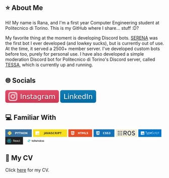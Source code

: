 ## ⭐ About Me

Hi! My name is Rana, and I'm a first year Computer Engineering student at Politecnico di Torino. This is my GitHub where I share... stuff :D?

My favorite thing at the moment is developing Discord bots. [SERENA](https://github.com/rana-kara/SERENA) was the first bot I ever developed (and lowkey sucks), but is currently out of use. At the time, it served a 2500+ member server. I've developed custom bots before too, purely for personal use. I have also developed a simple moderation Discord bot for Politecnico di Torino's Discord server, called [TESSA](https://github.com/rana-kara/TESSA), which is currently up and running.

## 🌐 Socials

<span><a href="https://www.instagram.com/ranakara.py/" target="_blank"><img src="/icons/instagram.svg" alt="Instagram"></a></span>
<span><a href="https://linkedin.com/in/rana-kara/" target="_blank"><img src="/icons/linkedin.svg" alt="LinkedIn"></a></span>

## 💻 Familiar With

<span>
  <img src="/icons/python.svg" height="24" style="vertical-align:middle;"/>
  <img src="/icons/javascript.svg" height="24" style="vertical-align:middle;"/>
  <img src="/icons/html.svg" height="24" style="vertical-align:middle;"/>
  <img src="/icons/css.svg" height="24" style="vertical-align:middle;"/>
  <img src="/icons/ros.png" height="24" style="vertical-align:middle;"/>
  <img src="/icons/ts.png" height="24" style="vertical-align:middle;"/>
  <img src="/icons/react.png" height="24" style="vertical-align:middle;"/>
  <img src="/icons/twc.png" height="24" style="vertical-align:middle;"/>
</span>

## 📄 My CV

Click [here](./RanaKaraCV.pdf) for my CV.
